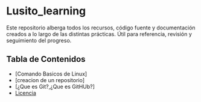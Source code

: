 # Lusito_learning
Este repositorio alberga todos los recursos, código fuente y documentación creados a lo largo de las distintas prácticas.  Útil para referencia, revisión y seguimiento del progreso.

## Tabla de Contenidos
- [Comando Basicos de Linux]
- [creacion de un repositorio]
- [¿Que es Git?,¿Que es GitHUb?]
- [Licencia](#licencia)
